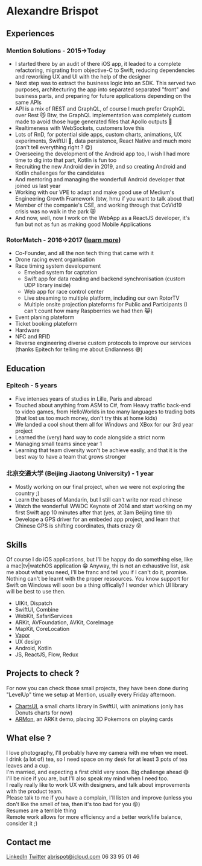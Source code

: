 # Alexandre Brispot
## Experiences
### Mention Solutions - 2015->Today
- I started there by an audit of there iOS app, it leaded to a complete refactoring, migrating from objective-C to Swift, reducing dependencies and reworking UX and UI with the help of the designer
- Next step was to extract the business logic into an SDK. This served two purposes, architecturing the app into separated separated "front" and business parts, and preparing for future applications depending on the same APIs
- API is a mix of REST and GraphQL, of course I much prefer GraphQL over Rest 😼 Btw, the GraphQL implementation was completely custom made to avoid those huge generated files that Apollo outputs 🤢
- Realtimeness with WebSockets, customers love this
- Lots of RnD, for potential side apps, custom charts, animations, UX experiments, SwiftUI 🤩, data persistence, React Native and much more (can't tell everything right ? 😋)
- Overseeing the development of the Android app too, I wish I had more time to dig into that part, Kotlin is fun too
- Recruiting the new Android dev in 2019, and so creating Android and Kotlin challenges for the candidates
- And mentoring and managing the wonderfull Android developer that joined us last year
- Working with our VPE to adapt and make good use of Medium's Engineering Growth Framework (btw, hmu if you want to talk about that)
- Member of the companie's CSE, and working through that CoVid19 crisis was no walk in the park 😿
- And now, well, now I work on the WebApp as a ReactJS developer, it's fun but not as fun as making good Mobile Applications
 
### RotorMatch - 2016->2017 ([learn more](https://www.rotormatch.com))
- Co-Founder, and all the non tech thing that came with it
- Drone racing event organisation
- Race timing system developement
  - Emebed system for captation
  - Swift app for data reading and backend synchronisation (custom UDP library inside)
  - Web app for race control center
  - Live streaming to multiple platform, including our own RotorTV
  - Multiple onsite projection plateforms for Public and Participants (I can't count how many Raspberries we had then 😹)
 - Event planing plateform
 - Ticket booking plateform
 - Hardware
 - NFC and RFID
 - Reverse engineering diverse custom protocols to improve our services (thanks Epitech for telling me about Endianness 😅)

## Education
### Epitech - 5 years
- Five intenses years of studies in Lille, Paris and abroad
- Touched about anything from ASM to C#, from Heavy traffic back-end to video games, from HelloWorlds in too many languages to trading bots (that lost us too much money, don't try this at home kids)
- We landed a cool  shout them all for Windows and XBox for our 3rd year project
- Learned the (very) hard way to code alongside a strict norm
- Managing small teams since year 1
- Learning that team diversity won't be achieve easily, and that it is the best way to have a team that grows stronger

### 北京交通大学 (Beijing Jiaotong University) - 1 year
- Mostly working on our final project, when we were not exploring the country ;)
- Learn the bases of Mandarin, but I still can't write nor read chinese
- Watch the wonderfull WWDC Keynote of 2014 and start working on my first Swift app 10 minutes after that (yes, at 3am Beijing time 🤓)
- Develope a GPS driver for an embeded app project, and learn that Chinese GPS is shifting coordinates, thats crazy 😵

## Skills
Of course I do iOS applications, but I'll be happy do do something else, like a mac|tv|watchOS application 😁
Anyway, thi is not an exhaustive list, ask me about what you need, I'll be franc and tell you if I can't do it, promise. Nothing can't be learnt with the proper ressources.
You know support for Swift on Windows will soon be a thing officaliy? I wonder which UI library will be best to use then.
 
- UIKit, Dispatch
- SwiftUI, Combine
- WebKit, SafariServices
- ARKit, AVFoundation, AVKit, CoreImage
- MapKit, CoreLocation
- [Vapor](https://github.com/vapor/vapor)
- UX design
- Android, Kotlin
- JS, ReactJS, Flow, Redux

## Projects to check ?
For now you can check those small projects, they have been done during "LevelUp" time we setup at Mention, usually every Friday afternoon.

- [ChartsUI](https://github.com/Kireyin/ChartsUI), a small charts library in SwiftUI, with animations (only has Donuts charts for now)
- [ARMon](https://github.com/Kireyin/ARMon), an ARKit demo, placing 3D Pokemons on playing cards

## What else ?
I love photography, I'll probably have my camera with me when we meet.</br>
I drink (a lot of) tea, so I need space on my desk for at least 3 pots of tea leaves and a cup.</br>
I'm married, and expecting a first child very soon. Big challenge ahead 😅</br>
I'll be nice if you are, but I'll also speak my mind when I need too.</br>
I really really like to work UX with designers, and talk about improvements with the product team.</br>
Please talk to me if you have a complain, I'll listen and improve (unless you don't like the smell of tea, then it's too bad for you 😝)</br>
Resumes are a terrible thing</br>
Remote work allows for more efficiency and a better work/life balance, consider it ;)</br>

## Contact me
[LinkedIn](https://www.linkedin.com/in/kireyin/)
[Twitter](https://twitter.com/Kireyin)
abrispot@icloud.com
06 33 95 01 46
